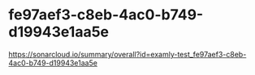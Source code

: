 # fe97aef3-c8eb-4ac0-b749-d19943e1aa5e
https://sonarcloud.io/summary/overall?id=examly-test_fe97aef3-c8eb-4ac0-b749-d19943e1aa5e
